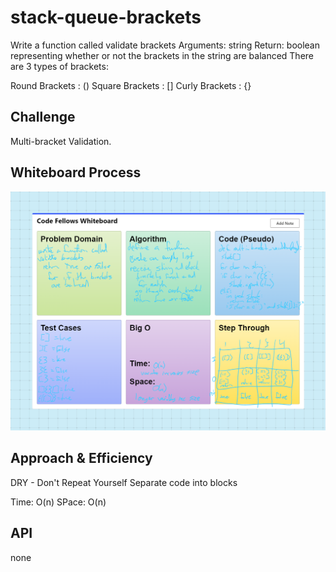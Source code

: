 # stack-queue-brackets
Write a function called validate brackets
Arguments: string
Return: boolean
representing whether or not the brackets in the string are balanced
There are 3 types of brackets:

Round Brackets : ()
Square Brackets : []
Curly Brackets : {}

## Challenge

Multi-bracket Validation.

## Whiteboard Process
![white board](WhiteBoardBracket.png)

## Approach & Efficiency
DRY - Don't Repeat Yourself
Separate code into blocks

Time: O(n)
SPace: O(n)

## API
none

